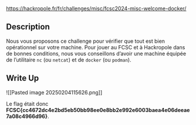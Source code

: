 https://hackropole.fr/fr/challenges/misc/fcsc2024-misc-welcome-docker/

## Description

Nous vous proposons ce challenge pour vérifier que tout est bien opérationnel sur votre machine. Pour jouer au FCSC et à Hackropole dans de bonnes conditions, nous vous conseillons d’avoir une machine équipée de l’utilitaire `nc` (ou `netcat`) et de `docker` (ou `podman`).

## Write Up

![[Pasted image 20250204115626.png]]

Le flag était donc **FCSC{cc4672dc4e2bd5eb50bb98ee0e8bb2e992e6003baea4e06deeae7a08c4966d96}**.